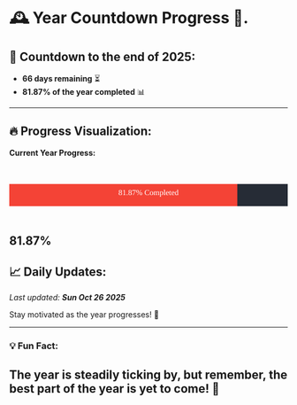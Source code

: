 
# &#x1F570; **Year Countdown Progress** &#x1F389;.

## &#x1F4C5; Countdown to the end of 2025:
- **66 days remaining** &#x23F3;
- **81.87% of the year completed** &#x1F4CA;

---

## &#x1F525; **Progress Visualization**:

**Current Year Progress:**

<br><br>
![Progress Bar](https://raw.githubusercontent.com/dayanidigv/year-countdown-progress/main/progress-bar.svg)
<br><br>

**81.87%**
---

## &#x1F4C8; **Daily Updates**:

_Last updated: **Sun Oct 26 2025**_

Stay motivated as the year progresses! &#x1F680;

--- 

### &#x1F4A1; **Fun Fact:**
The year is steadily ticking by, but remember, the best part of the year is yet to come! &#x1F31F;
---
